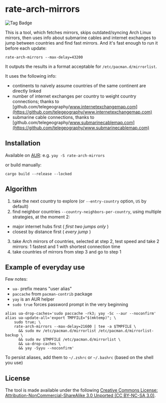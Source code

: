 # rate-arch-mirrors

![Tag Badge](https://img.shields.io/github/tag/westandskif/rate-arch-mirrors.svg)

This is a tool, which fetches mirrors, skips outdated/syncing Arch Linux mirrors, then uses info about submarine cables and internet exchanges to jump between countries and find fast mirrors. And it's fast enough to run it before each update:

```
rate-arch-mirrors --max-delay=43200
```

It outputs the results in a format acceptable for `/etc/pacman.d/mirrorlist`.

It uses the following info:

- continents to naively assume countries of the same continent are directly linked
- number of internet exchanges per country to weight country connections; thanks to [github.com/telegeography/www.internetexchangemap.com](https://github.com/telegeography/www.internetexchangemap.com)
- submarine cable connections, thanks to [github.com/telegeography/www.submarinecablemap.com](https://github.com/telegeography/www.submarinecablemap.com)

## Installation

Available on [AUR](https://aur.archlinux.org/packages/rate-arch-mirrors/): e.g. `yay -S rate-arch-mirrors`

or build manually:

```
cargo build --release --locked
```

## Algorithm

1. take the next country to explore (or `--entry-country` option, `US` by default)
2. find neighbor countries `--country-neighbors-per-country`, using multiple strategies, at the moment 2:

- major internet hubs first ( _first two jumps only_ )
- closest by distance first ( _every jump_ )

3. take Arch mirrors of countries, selected at step 2, test speed and take 2 mirrors: 1 fastest and 1 with shortest connection time
4. take countries of mirrors from step 3 and go to step 1

## Example of everyday use
Few notes:
- `ua-` prefix means "user alias"
- `paccache` from `pacman-contrib` package
- `yay` is an AUR helper
- `sudo true` forces password prompt in the very beginning


```
alias ua-drop-caches='sudo paccache -rk3; yay -Sc --aur --noconfirm'
alias ua-update-all='export TMPFILE="$(mktemp)"; \
	sudo true; \
	rate-arch-mirrors --max-delay=21600 | tee -a $TMPFILE \
	  && sudo mv /etc/pacman.d/mirrorlist /etc/pacman.d/mirrorlist-backup \
	  && sudo mv $TMPFILE /etc/pacman.d/mirrorlist \
	  && ua-drop-caches \
	  && yay -Syyu --noconfirm'
```
To persist aliases, add them to `~/.zshrc` or `~/.bashrc` (based on the shell you use)

## License

The tool is made available under the following
[Creative Commons License: Attribution-NonCommercial-ShareAlike 3.0 Unported (CC BY-NC-SA 3.0)](https://creativecommons.org/licenses/by-nc-sa/3.0/).

